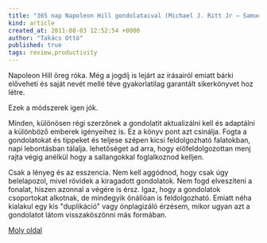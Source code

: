 ```yaml
---
title: "365 nap Napoleon Hill gondolataival (Michael J. Ritt Jr – Samuel A. Cypert)"
kind: article
created_at: 2011-08-03 12:52:54 +0000
author: "Takács Ottó"
published: true
tags: review,productivity
---
```

Napoleon Hill öreg róka. Még a jogdíj is lejárt az írásairól emiatt bárki előveheti és saját nevét mellé téve gyakorlatilag garantált sikerkönyvet hoz létre. 

Ezek a módszerek igen jók. 

Minden, különösen régi szerzőnek a gondolatit aktualizálni kell és adaptálni a különböző emberek igényeihez is. Ez a könyv pont azt csinálja. Fogta a gondolatokat és tippeket és teljese szépen kicsi feldolgozható falatokban, napi lebontásban tálalja. lehetőséget ad arra, hogy előfeldolgozottan menj rajta végig anélkül hogy a sallangokkal foglalkoznod kelljen. 

Csak a lényeg és az esszencia. Nem kell aggódnod, hogy csak úgy belelapozol, mivel rövidek a kiragadott gondolatok. Nem fogd elveszíteni a fonalat, hiszen azonnal a végére is érsz. Igaz, hogy a gondolatok csoportokat alkotnak, de mindegyik önállóan is feldolgozható. Emiatt néha kialakul egy kis "duplikáció" vagy ónplagizáló érzésem, mikor ugyan azt a gondolatot látom visszaköszönni más formában.

[Moly oldal](http://moly.hu/konyvek/michael-j-ritt-jr-samuel-a-cypert-365-nap-napoleon-hill-gondolataival)

<div class='old-comments'></div>
